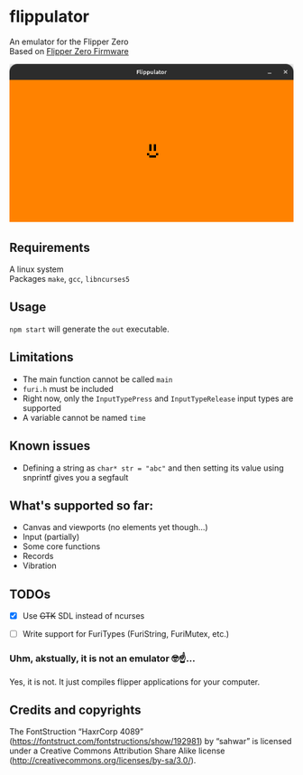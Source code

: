 # flippulator
An emulator for the Flipper Zero\
Based on [Flipper Zero Firmware](https://github.com/flipperdevices/flipperzero-firmware)

![Screenshot](https://raw.githubusercontent.com/Milk-Cool/flippulator/main/images/screenshot.png)

## Requirements
A linux system\
Packages `make`, `gcc`, `libncurses5`

## Usage
`npm start` will generate the `out` executable.

## Limitations
- The main function cannot be called `main`
- `furi.h` must be included
- Right now, only the `InputTypePress` and `InputTypeRelease` input types are supported
- A variable cannot be named `time`

## Known issues
- Defining a string as `char* str = "abc"` and then setting its value using snprintf gives you a segfault

## What's supported so far:
- Canvas and viewports (no elements yet though...)
- Input (partially)
- Some core functions
- Records
- Vibration

## TODOs
- [x] Use ~~GTK~~ SDL instead of ncurses
- [ ] Write support for FuriTypes (FuriString, FuriMutex, etc.)


### Uhm, akstually, it is not an emulator 🤓☝️...
Yes, it is not. It just compiles flipper applications for your computer.

## Credits and copyrights
The FontStruction “HaxrCorp 4089” (https://fontstruct.com/fontstructions/show/192981) by “sahwar” is licensed under a Creative Commons Attribution Share Alike license (http://creativecommons.org/licenses/by-sa/3.0/).